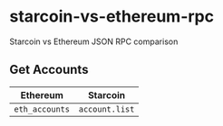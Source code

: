 # starcoin-vs-ethereum-rpc
Starcoin vs Ethereum JSON RPC comparison


## Get Accounts

| Ethereum | Starcoin |
| --- | --- |
| `eth_accounts` | `account.list`
